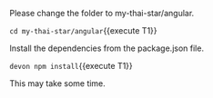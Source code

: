 

Please change the folder to my-thai-star/angular.

`cd my-thai-star/angular`{{execute T1}}

Install the dependencies from the package.json file.

`devon npm install`{{execute T1}}

This may take some time.


